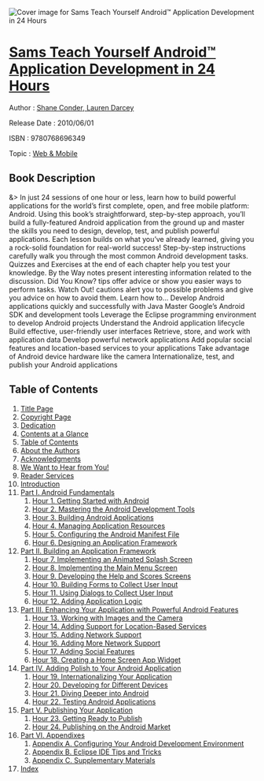 ![Cover image for Sams Teach Yourself Android™ Application Development in 24 Hours](https://imgdetail.ebookreading.net/cover/cover/web_mobile/EB9780768696349.jpg)

[Sams Teach Yourself Android™ Application Development in 24 Hours](https://ebookreading.net/view/book/Sams+Teach+Yourself+Android%E2%84%A2+Application+Development+in+24+Hours-EB9780768696349_1.html "Sams Teach Yourself Android™ Application Development in 24 Hours")
====================================================================================================================

Author : [Shane Conder](https://ebookreading.net/search/author/Shane+Conder),[ Lauren Darcey](https://ebookreading.net/search/author/+Lauren+Darcey)

Release Date : 2010/06/01

ISBN : 9780768696349

Topic : [Web & Mobile](https://ebookreading.net/search/category/web-mobile)

Book Description
-----------------

&amp;&gt;
In just 24 sessions of one hour or less, learn how to build powerful applications for the world’s first complete, open, and free mobile platform: Android. Using this book’s straightforward, step-by-step approach, you’ll build a fully-featured Android application from the ground up and master the skills you need to design, develop, test, and publish powerful applications. Each lesson builds on what you’ve already learned, giving you a rock-solid foundation for real-world success!
Step-by-step instructions carefully walk you through the most common Android development tasks.
Quizzes and Exercises at the end of each chapter help you test your knowledge.
By the Way notes present interesting information related to the discussion.
Did You Know? tips offer advice or show you easier ways to perform tasks.
Watch Out! cautions alert you to possible problems and give you advice on how to avoid them.
Learn how to…
Develop Android applications quickly and successfully with Java
Master Google’s Android SDK and development tools
Leverage the Eclipse programming environment to develop Android projects
Understand the Android application lifecycle
Build effective, user-friendly user interfaces
Retrieve, store, and work with application data
Develop powerful network applications
Add popular social features and location-based services to your applications
Take advantage of Android device hardware like the camera
Internationalize, test, and publish your Android applications
              
Table of Contents
-----------------

1. [Title Page](https://ebookreading.net/view/book/Sams+Teach+Yourself+Android%E2%84%A2+Application+Development+in+24+Hours-EB9780768696349_2.html)
1. [Copyright Page](https://ebookreading.net/view/book/Sams+Teach+Yourself+Android%E2%84%A2+Application+Development+in+24+Hours-EB9780768696349_3.html)
1. [Dedication](https://ebookreading.net/view/book/Sams+Teach+Yourself+Android%E2%84%A2+Application+Development+in+24+Hours-EB9780768696349_4.html)
1. [Contents at a Glance](https://ebookreading.net/view/book/Sams+Teach+Yourself+Android%E2%84%A2+Application+Development+in+24+Hours-EB9780768696349_5.html)
1. [Table of Contents](https://ebookreading.net/view/book/Sams+Teach+Yourself+Android%E2%84%A2+Application+Development+in+24+Hours-EB9780768696349_6.html)
1. [About the Authors](https://ebookreading.net/view/book/Sams+Teach+Yourself+Android%E2%84%A2+Application+Development+in+24+Hours-EB9780768696349_7.html)
1. [Acknowledgments](https://ebookreading.net/view/book/Sams+Teach+Yourself+Android%E2%84%A2+Application+Development+in+24+Hours-EB9780768696349_8.html)
1. [We Want to Hear from You!](https://ebookreading.net/view/book/Sams+Teach+Yourself+Android%E2%84%A2+Application+Development+in+24+Hours-EB9780768696349_9.html)
1. [Reader Services](https://ebookreading.net/view/book/Sams+Teach+Yourself+Android%E2%84%A2+Application+Development+in+24+Hours-EB9780768696349_10.html)
1. [Introduction](https://ebookreading.net/view/book/Sams+Teach+Yourself+Android%E2%84%A2+Application+Development+in+24+Hours-EB9780768696349_11.html)
1. [Part I. Android Fundamentals](https://ebookreading.net/view/book/Sams+Teach+Yourself+Android%E2%84%A2+Application+Development+in+24+Hours-EB9780768696349_12.html)
    1. [Hour 1. Getting Started with Android](https://ebookreading.net/view/book/Sams+Teach+Yourself+Android%E2%84%A2+Application+Development+in+24+Hours-EB9780768696349_13.html)
    1. [Hour 2. Mastering the Android Development Tools](https://ebookreading.net/view/book/Sams+Teach+Yourself+Android%E2%84%A2+Application+Development+in+24+Hours-EB9780768696349_14.html)
    1. [Hour 3. Building Android Applications](https://ebookreading.net/view/book/Sams+Teach+Yourself+Android%E2%84%A2+Application+Development+in+24+Hours-EB9780768696349_15.html)
    1. [Hour 4. Managing Application Resources](https://ebookreading.net/view/book/Sams+Teach+Yourself+Android%E2%84%A2+Application+Development+in+24+Hours-EB9780768696349_16.html)
    1. [Hour 5. Configuring the Android Manifest File](https://ebookreading.net/view/book/Sams+Teach+Yourself+Android%E2%84%A2+Application+Development+in+24+Hours-EB9780768696349_17.html)
    1. [Hour 6. Designing an Application Framework](https://ebookreading.net/view/book/Sams+Teach+Yourself+Android%E2%84%A2+Application+Development+in+24+Hours-EB9780768696349_18.html)
1. [Part II. Building an Application Framework](https://ebookreading.net/view/book/Sams+Teach+Yourself+Android%E2%84%A2+Application+Development+in+24+Hours-EB9780768696349_19.html)
    1. [Hour 7. Implementing an Animated Splash Screen](https://ebookreading.net/view/book/Sams+Teach+Yourself+Android%E2%84%A2+Application+Development+in+24+Hours-EB9780768696349_20.html)
    1. [Hour 8. Implementing the Main Menu Screen](https://ebookreading.net/view/book/Sams+Teach+Yourself+Android%E2%84%A2+Application+Development+in+24+Hours-EB9780768696349_21.html)
    1. [Hour 9. Developing the Help and Scores Screens](https://ebookreading.net/view/book/Sams+Teach+Yourself+Android%E2%84%A2+Application+Development+in+24+Hours-EB9780768696349_22.html)
    1. [Hour 10. Building Forms to Collect User Input](https://ebookreading.net/view/book/Sams+Teach+Yourself+Android%E2%84%A2+Application+Development+in+24+Hours-EB9780768696349_23.html)
    1. [Hour 11. Using Dialogs to Collect User Input](https://ebookreading.net/view/book/Sams+Teach+Yourself+Android%E2%84%A2+Application+Development+in+24+Hours-EB9780768696349_24.html)
    1. [Hour 12. Adding Application Logic](https://ebookreading.net/view/book/Sams+Teach+Yourself+Android%E2%84%A2+Application+Development+in+24+Hours-EB9780768696349_25.html)
1. [Part III. Enhancing Your Application with Powerful Android Features](https://ebookreading.net/view/book/Sams+Teach+Yourself+Android%E2%84%A2+Application+Development+in+24+Hours-EB9780768696349_26.html)
    1. [Hour 13. Working with Images and the Camera](https://ebookreading.net/view/book/Sams+Teach+Yourself+Android%E2%84%A2+Application+Development+in+24+Hours-EB9780768696349_27.html)
    1. [Hour 14. Adding Support for Location-Based Services](https://ebookreading.net/view/book/Sams+Teach+Yourself+Android%E2%84%A2+Application+Development+in+24+Hours-EB9780768696349_28.html)
    1. [Hour 15. Adding Network Support](https://ebookreading.net/view/book/Sams+Teach+Yourself+Android%E2%84%A2+Application+Development+in+24+Hours-EB9780768696349_29.html)
    1. [Hour 16. Adding More Network Support](https://ebookreading.net/view/book/Sams+Teach+Yourself+Android%E2%84%A2+Application+Development+in+24+Hours-EB9780768696349_30.html)
    1. [Hour 17. Adding Social Features](https://ebookreading.net/view/book/Sams+Teach+Yourself+Android%E2%84%A2+Application+Development+in+24+Hours-EB9780768696349_31.html)
    1. [Hour 18. Creating a Home Screen App Widget](https://ebookreading.net/view/book/Sams+Teach+Yourself+Android%E2%84%A2+Application+Development+in+24+Hours-EB9780768696349_32.html)
1. [Part IV. Adding Polish to Your Android Application](https://ebookreading.net/view/book/Sams+Teach+Yourself+Android%E2%84%A2+Application+Development+in+24+Hours-EB9780768696349_33.html)
    1. [Hour 19. Internationalizing Your Application](https://ebookreading.net/view/book/Sams+Teach+Yourself+Android%E2%84%A2+Application+Development+in+24+Hours-EB9780768696349_34.html)
    1. [Hour 20. Developing for Different Devices](https://ebookreading.net/view/book/Sams+Teach+Yourself+Android%E2%84%A2+Application+Development+in+24+Hours-EB9780768696349_35.html)
    1. [Hour 21. Diving Deeper into Android](https://ebookreading.net/view/book/Sams+Teach+Yourself+Android%E2%84%A2+Application+Development+in+24+Hours-EB9780768696349_36.html)
    1. [Hour 22. Testing Android Applications](https://ebookreading.net/view/book/Sams+Teach+Yourself+Android%E2%84%A2+Application+Development+in+24+Hours-EB9780768696349_37.html)
1. [Part V. Publishing Your Application](https://ebookreading.net/view/book/Sams+Teach+Yourself+Android%E2%84%A2+Application+Development+in+24+Hours-EB9780768696349_38.html)
    1. [Hour 23. Getting Ready to Publish](https://ebookreading.net/view/book/Sams+Teach+Yourself+Android%E2%84%A2+Application+Development+in+24+Hours-EB9780768696349_39.html)
    1. [Hour 24. Publishing on the Android Market](https://ebookreading.net/view/book/Sams+Teach+Yourself+Android%E2%84%A2+Application+Development+in+24+Hours-EB9780768696349_40.html)
1. [Part VI. Appendixes](https://ebookreading.net/view/book/Sams+Teach+Yourself+Android%E2%84%A2+Application+Development+in+24+Hours-EB9780768696349_41.html)
    1. [Appendix A. Configuring Your Android Development Environment](https://ebookreading.net/view/book/Sams+Teach+Yourself+Android%E2%84%A2+Application+Development+in+24+Hours-EB9780768696349_42.html)
    1. [Appendix B. Eclipse IDE Tips and Tricks](https://ebookreading.net/view/book/Sams+Teach+Yourself+Android%E2%84%A2+Application+Development+in+24+Hours-EB9780768696349_43.html)
    1. [Appendix C. Supplementary Materials](https://ebookreading.net/view/book/Sams+Teach+Yourself+Android%E2%84%A2+Application+Development+in+24+Hours-EB9780768696349_44.html)
1. [Index](https://ebookreading.net/view/book/Sams+Teach+Yourself+Android%E2%84%A2+Application+Development+in+24+Hours-EB9780768696349_45.html)
